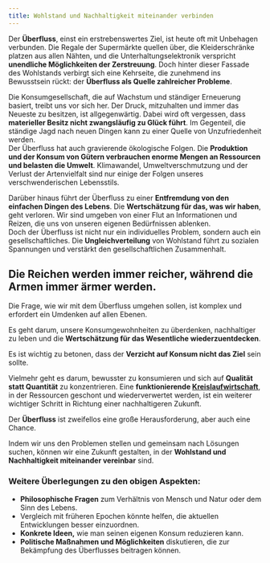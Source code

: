 ```yaml
---
title: Wohlstand und Nachhaltigkeit miteinander verbinden  
---
```

Der **Überfluss**, einst ein erstrebenswertes Ziel, ist heute oft mit Unbehagen verbunden. Die Regale der Supermärkte quellen über, die Kleiderschränke platzen aus allen Nähten, und die Unterhaltungselektronik verspricht **unendliche Möglichkeiten der Zerstreuung**. Doch hinter dieser Fassade des Wohlstands verbirgt sich eine Kehrseite, die zunehmend ins Bewusstsein rückt: der **Überfluss als Quelle zahlreicher Probleme**.

Die Konsumgesellschaft, die auf Wachstum und ständiger Erneuerung basiert, treibt uns vor sich her. Der Druck, mitzuhalten und immer das Neueste zu besitzen, ist allgegenwärtig. Dabei wird oft vergessen, dass **materieller Besitz nicht zwangsläufig zu Glück führt**. Im Gegenteil, die ständige Jagd nach neuen Dingen kann zu einer Quelle von Unzufriedenheit werden.  
Der Überfluss hat auch gravierende ökologische Folgen. Die **Produktion und der Konsum von Gütern verbrauchen enorme Mengen an Ressourcen und belasten die Umwelt**. Klimawandel, Umweltverschmutzung und der Verlust der Artenvielfalt sind nur einige der Folgen unseres verschwenderischen Lebensstils.

Darüber hinaus führt der Überfluss zu einer **Entfremdung von den einfachen Dingen des Lebens**. Die **Wertschätzung für das, was wir haben**, geht verloren. Wir sind umgeben von einer Flut an Informationen und Reizen, die uns von unseren eigenen Bedürfnissen ablenken.  
Doch der Überfluss ist nicht nur ein individuelles Problem, sondern auch ein gesellschaftliches. Die **Ungleichverteilung** von Wohlstand führt zu sozialen Spannungen und verstärkt den gesellschaftlichen Zusammenhalt.

## Die Reichen werden immer reicher, während die Armen immer ärmer werden.

Die Frage, wie wir mit dem Überfluss umgehen sollen, ist komplex und erfordert ein Umdenken auf allen Ebenen. 

Es geht darum, unsere Konsumgewohnheiten zu überdenken, nachhaltiger zu leben und die **Wertschätzung für das Wesentliche wiederzuentdecken**.

Es ist wichtig zu betonen, dass der **Verzicht auf Konsum nicht das Ziel** sein sollte. 

Vielmehr geht es darum, bewusster zu konsumieren und sich auf **Qualität statt Quantität** zu konzentrieren. Eine **funktionierende [Kreislaufwirtschaft](https://de.wikipedia.org/wiki/Kreislaufwirtschaft)**, in der Ressourcen geschont und wiederverwertet werden, ist ein weiterer wichtiger Schritt in Richtung einer nachhaltigeren Zukunft.

Der **Überfluss** ist zweifellos eine große Herausforderung, aber auch eine Chance. 

Indem wir uns den Problemen stellen und gemeinsam nach Lösungen suchen, können wir eine Zukunft gestalten, in der **Wohlstand und Nachhaltigkeit miteinander vereinbar** sind.

### Weitere Überlegungen zu den obigen Aspekten:

* **Philosophische Fragen** zum Verhältnis von Mensch und Natur oder dem Sinn des Lebens.  
* Vergleich mit früheren Epochen könnte helfen, die aktuellen Entwicklungen besser einzuordnen.  
* **Konkrete Ideen,** wie man seinen eigenen Konsum reduzieren kann.  
* **Politische Maßnahmen und Möglichkeiten** diskutieren, die zur Bekämpfung des Überflusses beitragen können.

